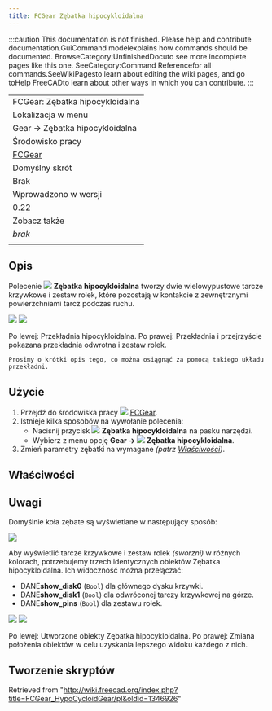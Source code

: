 ```yaml
---
title: FCGear Zębatka hipocykloidalna
---
```


:::caution
This documentation is not finished. Please help and contribute documentation.GuiCommand modelexplains how commands should be documented. BrowseCategory:UnfinishedDocuto see more incomplete pages like this one. SeeCategory:Command Referencefor all commands.SeeWikiPagesto learn about editing the wiki pages, and go toHelp FreeCADto learn about other ways in which you can contribute.
:::

|                                                      |
| ---------------------------------------------------- |
| FCGear: Zębatka hipocykloidalna                      |
| Lokalizacja w menu                                   |
| Gear → Zębatka hipocykloidalna                       |
| Środowisko pracy                                     |
| [FCGear](/FCGear_Workbench/pl "FCGear Workbench/pl") |
| Domyślny skrót                                       |
| Brak                                                 |
| Wprowadzono w wersji                                 |
| 0.22                                                 |
| Zobacz także                                         |
| _brak_                                               |
|                                                      |

## Opis

Polecenie ![](/images/FCGear_HypoCycloidGear.svg) **Zębatka hipocykloidalna** tworzy dwie wielowypustowe tarcze krzywkowe i zestaw rolek, które pozostają w kontakcie z zewnętrznymi powierzchniami tarcz podczas ruchu.

![](/images/FCGear_FCGear_HypoCycloidGear-04.png) ![](/images/FCGear_FCGear_HypoCycloidGear-05.png)

Po lewej: Przekładnia hipocykloidalna. Po prawej: Przekładnia i przejrzyście pokazana przekładnia odwrotna i zestaw rolek.

```
Prosimy o krótki opis tego, co można osiągnąć za pomocą takiego układu przekładni.

```

## Użycie

1. Przejdź do środowiska pracy ![](/images/FCGear_workbench_icon.svg) [FCGear](/FCGear_Workbench/pl "FCGear Workbench/pl").
2. Istnieje kilka sposobów na wywołanie polecenia:
   - Naciśnij przycisk ![](/images/FCGear_HypoCycloidGear.svg) **Zębatka hipocykloidalna** na pasku narzędzi.
   - Wybierz z menu opcję **Gear → ![](/images/FCGear_HypoCycloidGear.svg) Zębatka hipocykloidalna**.
3. Zmień parametry zębatki na wymagane _(patrz [Właściwości](#Właściwości))_.

## Właściwości

## Uwagi

Domyślnie koła zębate są wyświetlane w następujący sposób:

![](/images/FCGear_FCGear_HypoCycloidGear-01.png)

Aby wyświetlić tarcze krzywkowe i zestaw rolek _(sworzni)_ w różnych kolorach, potrzebujemy trzech identycznych obiektów Zębatka hipocykloidalna. Ich widoczność można przełączać:

- DANE**show_disk0** (`Bool`) dla głównego dysku krzywki.
- DANE**show_disk1** (`Bool`) dla odwróconej tarczy krzywkowej na górze.
- DANE**show_pins** (`Bool`) dla zestawu rolek.

![](/images/FCGear_FCGear_HypoCycloidGear-02.png) ![](/images/FCGear_FCGear_HypoCycloidGear-03.png)

Po lewej: Utworzone obiekty Zębatka hipocykloidalna. Po prawej: Zmiana położenia obiektów w celu uzyskania lepszego widoku każdego z nich.

## Tworzenie skryptów

Retrieved from "<http://wiki.freecad.org/index.php?title=FCGear_HypoCycloidGear/pl&oldid=1346926>"
